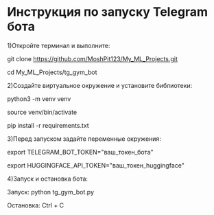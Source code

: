 # Инструкция по запуску Telegram бота

1)Откройте терминал и выполните:
     
git clone https://github.com/MoshPit123/My_ML_Projects.git

cd My_ML_Projects/tg_gym_bot
   
2)Создайте виртуальное окружение и установите библиотеки:

python3 -m venv venv
   
source venv/bin/activate

pip install -r requirements.txt

3)Перед запуском задайте переменные окружения:

export TELEGRAM_BOT_TOKEN="ваш_токен_бота"

export HUGGINGFACE_API_TOKEN="ваш_токен_huggingface"

4)Запуск и остановка бота:

Запуск:
python tg_gym_bot.py

Остановка: 
Ctrl + C
